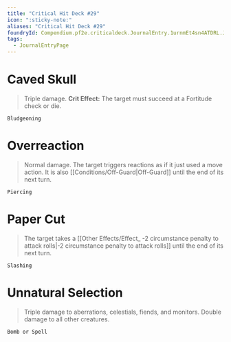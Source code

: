 ```yaml
---
title: "Critical Hit Deck #29"
icon: ":sticky-note:"
aliases: "Critical Hit Deck #29"
foundryId: Compendium.pf2e.criticaldeck.JournalEntry.1urnmEt4sn4ATDRL.JournalEntryPage.YrNP8Havb1BQ6akO
tags:
  - JournalEntryPage
---
```

# Caved Skull

> Triple damage. **Crit Effect:** The target must succeed at a Fortitude check or die.

`Bludgeoning`

# Overreaction

> Normal damage. The target triggers reactions as if it just used a move action. It is also [[Conditions/Off-Guard|Off-Guard]] until the end of its next turn.

`Piercing`

# Paper Cut

> The target takes a [[Other Effects/Effect\_ -2 circumstance penalty to attack rolls|-2 circumstance penalty to attack rolls]] until the end of its next turn.

`Slashing`

# Unnatural Selection

> Triple damage to aberrations, celestials, fiends, and monitors. Double damage to all other creatures.

`Bomb or Spell`